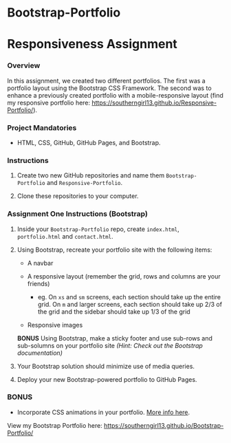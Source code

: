 # Bootstrap-Portfolio
# Responsiveness Assignment

### Overview

In this assignment, we created two different portfolios. The first was a portfolio layout using the Bootstrap CSS Framework. The second was to enhance a 
previously created portfolio with a mobile-responsive layout (find my responsive portfolio here: https://southerngirl13.github.io/Responsive-Portfolio/).

### Project Mandatories

* HTML, CSS, GitHub, GitHub Pages, and Bootstrap. 


### Instructions

1. Create two new GitHub repositories and name them `Bootstrap-Portfolio` and `Responsive-Portfolio`.

2. Clone these repositories to your computer.

### Assignment One Instructions (Bootstrap)

1. Inside your `Bootstrap-Portfolio` repo, create `index.html`, `portfolio.html` and `contact.html`.

2. Using Bootstrap, recreate your portfolio site with the following items:

   * A navbar

   * A responsive layout (remember the grid, rows and columns are your friends)

     * eg. On `xs` and `sm` screens, each section should take up the entire grid. On `m` and larger screens, each section should take up 2/3 of the grid and the sidebar should take up 1/3 of the grid

   * Responsive images

   **BONUS**
   Using Bootstrap, make a sticky footer and use sub-rows and sub-solumns on your portfolio site _(Hint: Check out the Bootstrap documentation)_

3. Your Bootstrap solution should minimize use of media queries.

4. Deploy your new Bootstrap-powered portfolio to GitHub Pages.

### BONUS

* Incorporate CSS animations in your portfolio. [More info here](http://www.w3schools.com/css/css3_animations.asp).



View my Bootstrap Portfolio here: https://southerngirl13.github.io/Bootstrap-Portfolio/